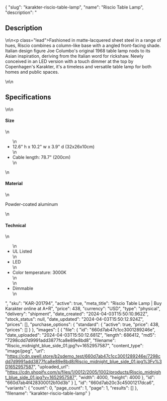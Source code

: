 {
  "slug": "karakter-riscio-table-lamp",
  "name": "Riscio Table Lamp",
  "description": "<h2>Description</h2>\n<!-- split -->\n<p class=\"lead\">Fashioned in matte-lacquered sheet steel in a range of hues, Riscio combines a column-like base with a angled front-facing shade. Italian design figure Joe Columbo's original 1968 table lamp nods to its Asian inspiration, deriving from the Italian word for rickshaw. Newly conceived in an LED version with a touch dimmer at the top by Copenhagen's Karakter, it's a timeless and versatile table lamp for both homes and public spaces. </p>\n<!-- split -->\n<h2>Specifications</h2>\n<!-- split -->\n<h4>Size</h4>\n<ul>\n<li>12.6\" h x 10.2\" w x 3.9\" d (32x26x10cm)</li>\n<li>Cable length: 78.7\" (200cm)</li>\n</ul>\n<h4>Material</h4>\n<p>Powder-coated aluminum<br></p>\n<h4>Technical</h4>\n<ul>\n<li>UL Listed</li>\n<li>LED</li>\n<li>Color temperature: 3000K<br>\n</li>\n<li>Dimmable</li>\n</ul>",
  "sku": "KAR-201794",
  "active": true,
  "meta_title": "Riscio Table Lamp | Buy Karakter online at A+R",
  "price": 438,
  "currency": "USD",
  "type": "physical",
  "delivery": "shipment",
  "date_created": "2024-04-03T15:50:10.962Z",
  "stock_status": null,
  "date_updated": "2024-04-03T15:50:12.924Z",
  "prices": [],
  "purchase_options": {
    "standard": {
      "active": true,
      "price": 438,
      "prices": []
    }
  },
  "images": [
    {
      "file": {
        "id": "660d7ab47c1cc3001289246e",
        "date_uploaded": "2024-04-03T15:50:12.681Z",
        "length": 686412,
        "md5": "7298cdd7d9991add3877fca8e89e8bd8",
        "filename": "Riscio_midnight_blue_side_01.jpg?v=1652957587",
        "content_type": "image/jpeg",
        "url": "https://cdn.swell.store/b2sdemo_test/660d7ab47c1cc3001289246e/7298cdd7d9991add3877fca8e89e8bd8/Riscio_midnight_blue_side_01.jpg%3Fv%3D1652957587",
        "uploaded_url": "https://cdn.shopify.com/s/files/1/0012/2005/1002/products/Riscio_midnight_blue_side_01.jpg?v=1652957587",
        "width": 4000,
        "height": 4000
      },
      "id": "660d7ab4f428300012b10d3b"
    }
  ],
  "id": "660d7ab20c3c45001217dca6",
  "variants": {
    "count": 0,
    "page_count": 1,
    "page": 1,
    "results": []
  },
  "filename": "karakter-riscio-table-lamp"
}
